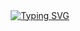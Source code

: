 <div style="display: flex; justify-content: center; align-items: center; height: 100vh;">
    <a href="https://git.io/typing-svg" target="_blank">
        <img src="https://readme-typing-svg.demolab.com?font=Fira+Code&weight=900&pause=1000&color=000000&width=500&lines=Welcome+to+the+Faisal+Khan's+Github+profile" alt="Typing SVG">
    </a>
</div>

[![Banner Image](https://i.pinimg.com/originals/0f/25/e4/0f25e4668c1c7740b5ed41835339d67f.gif)](https://faisal786111.io)
<h1 align="center">A passionate MERN Stack developer from India</h1>
<img align = "right" alt="coding" width="400" src="https://i.pinimg.com/originals/54/e3/7d/54e37d8074ebcde1d96c77d7b2a7f310.gif" >
<p align="left"> <img src="https://komarev.com/ghpvc/?username=faisal&label=Profile%20views&color=0e75b6&style=flat" alt="faisal" /> </p>

- 🔭 I’m currently working on **Major project**

- 🌱 I’m currently learning **React**

- 💬 Ask me about **Android , full-stack**

- 📫 How to reach me **faisalkhanisrar@gmail.com**

- ⚡ Fun fact **I am curious for my work also enthusiastic, optimistic**

<h3 align="left">Connect with me:</h3>
<p align="left">
<a href="https://www.linkedin.com/in/faisalkhanisrarulhaque/" target="blank"><img align="center" src="https://raw.githubusercontent.com/rahuldkjain/github-profile-readme-generator/master/src/images/icons/Social/linked-in-alt.svg" alt="faisalkisrarulhaque" height="30" width="40" /></a>
<a href="https://stackoverflow.com/users/21193947" target="blank"><img align="center" src="https://raw.githubusercontent.com/rahuldkjain/github-profile-readme-generator/master/src/images/icons/Social/stack-overflow.svg" alt="user:21193947" height="30" width="40" /></a>
<a href="https://instagram.com/_khan_faisal5" target="blank"><img align="center" src="https://raw.githubusercontent.com/rahuldkjain/github-profile-readme-generator/master/src/images/icons/Social/instagram.svg" alt="_khan_faisal5" height="30" width="40" /></a>
<a href="https://www.codechef.com/users/faisal_khan104" target="blank"><img align="center" src="https://cdn.jsdelivr.net/npm/simple-icons@3.1.0/icons/codechef.svg" alt="faisal_khan104" height="30" width="40" /></a>
<a href="https://www.hackerrank.com/faisalkhanisrar" target="blank"><img align="center" src="https://raw.githubusercontent.com/rahuldkjain/github-profile-readme-generator/master/src/images/icons/Social/hackerrank.svg" alt="faisalkhanisrar" height="30" width="40" /></a>
<a href="https://www.leetcode.com/faisalkhanisrar" target="blank"><img align="center" src="https://raw.githubusercontent.com/rahuldkjain/github-profile-readme-generator/master/src/images/icons/Social/leet-code.svg" alt="faisalkhanisrar" height="30" width="40" /></a>
</p>

<h3 align="left">Languages and Tools:</h3>
<p align="left"> <a href="https://developer.android.com" target="_blank" rel="noreferrer"> <img src="https://raw.githubusercontent.com/devicons/devicon/master/icons/android/android-original-wordmark.svg" alt="android" width="40" height="40"/> </a> <a href="https://getbootstrap.com" target="_blank" rel="noreferrer"> <img src="https://raw.githubusercontent.com/devicons/devicon/master/icons/bootstrap/bootstrap-plain-wordmark.svg" alt="bootstrap" width="40" height="40"/> </a> <a href="https://www.cprogramming.com/" target="_blank" rel="noreferrer"> <img src="https://raw.githubusercontent.com/devicons/devicon/master/icons/c/c-original.svg" alt="c" width="40" height="40"/> </a> <a href="https://www.w3schools.com/cpp/" target="_blank" rel="noreferrer"> <img src="https://raw.githubusercontent.com/devicons/devicon/master/icons/cplusplus/cplusplus-original.svg" alt="cplusplus" width="40" height="40"/> </a> <a href="https://www.w3schools.com/cs/" target="_blank" rel="noreferrer"> <img src="https://raw.githubusercontent.com/devicons/devicon/master/icons/csharp/csharp-original.svg" alt="csharp" width="40" height="40"/> </a> <a href="https://www.w3schools.com/css/" target="_blank" rel="noreferrer"> <img src="https://raw.githubusercontent.com/devicons/devicon/master/icons/css3/css3-original-wordmark.svg" alt="css3" width="40" height="40"/> </a> <a href="https://git-scm.com/" target="_blank" rel="noreferrer"> <img src="https://www.vectorlogo.zone/logos/git-scm/git-scm-icon.svg" alt="git" width="40" height="40"/> </a> <a href="https://www.java.com" target="_blank" rel="noreferrer"> <img src="https://raw.githubusercontent.com/devicons/devicon/master/icons/java/java-original.svg" alt="java" width="40" height="40"/> </a> <a href="https://developer.mozilla.org/en-US/docs/Web/JavaScript" target="_blank" rel="noreferrer"> <img src="https://raw.githubusercontent.com/devicons/devicon/master/icons/javascript/javascript-original.svg" alt="javascript" width="40" height="40"/> </a> <a href="https://www.mongodb.com/" target="_blank" rel="noreferrer"> <img src="https://raw.githubusercontent.com/devicons/devicon/master/icons/mongodb/mongodb-original-wordmark.svg" alt="mongodb" width="40" height="40"/> </a> <a href="https://www.mysql.com/" target="_blank" rel="noreferrer"> <img src="https://raw.githubusercontent.com/devicons/devicon/master/icons/mysql/mysql-original-wordmark.svg" alt="mysql" width="40" height="40"/> </a> <a href="https://postman.com" target="_blank" rel="noreferrer"> <img src="https://www.vectorlogo.zone/logos/getpostman/getpostman-icon.svg" alt="postman" width="40" height="40"/> </a> <a href="https://www.python.org" target="_blank" rel="noreferrer"> <img src="https://raw.githubusercontent.com/devicons/devicon/master/icons/python/python-original.svg" alt="python" width="40" height="40"/> </a> <a href="https://reactjs.org/" target="_blank" rel="noreferrer"> <img src="https://raw.githubusercontent.com/devicons/devicon/master/icons/react/react-original-wordmark.svg" alt="react" width="40" height="40"/> </a> <a href="https://spring.io/" target="_blank" rel="noreferrer"> <img src="https://www.vectorlogo.zone/logos/springio/springio-icon.svg" alt="spring" width="40" height="40"/> </a> <a href="https://tailwindcss.com/" target="_blank" rel="noreferrer"> <img src="https://www.vectorlogo.zone/logos/tailwindcss/tailwindcss-icon.svg" alt="tailwind" width="40" height="40"/> </a> </p>

<p><img align="left" src="https://github-readme-stats.vercel.app/api/top-langs?username=faisal&show_icons=true&locale=en&layout=compact" alt="faisal" /></p>

<p>&nbsp;<img align="center" src="https://github-readme-stats.vercel.app/api?username=faisal&show_icons=true&locale=en" alt="faisal" /></p>

<p><img align="center" src="https://github-readme-streak-stats.herokuapp.com/?user=faisal&" alt="faisal" /></p>


![snake gif](https://github.com/Faisal786111/Faisal786111/blob/output/github-contribution-grid-snake.gif)
















